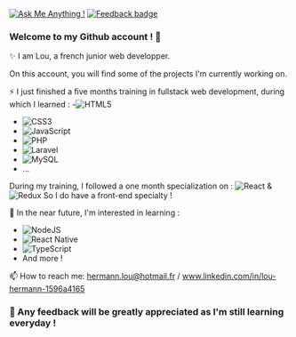 [![Ask Me Anything !](https://img.shields.io/badge/Ask%20me-anything-1abc9c.svg)](https://GitHub.com/Naereen/ama)
[![Feedback badge](https://img.shields.io/badge/Feedback-appreciated-<#7f00ff>.svg)](https://shields.io/)



### Welcome to my Github account ! 👋


✨ I am Lou, a french junior web developper. 


On this account, you will find some of the projects I'm currently working on. 




⚡ I just finished a five months training in fullstack web development, during which I learned : 
-![HTML5](https://img.shields.io/badge/html5-%23E34F26.svg?style=for-the-badge&logo=html5&logoColor=white)
- ![CSS3](https://img.shields.io/badge/css3-%231572B6.svg?style=for-the-badge&logo=css3&logoColor=white)
- ![JavaScript](https://img.shields.io/badge/javascript-%23323330.svg?style=for-the-badge&logo=javascript&logoColor=%23F7DF1E)
- ![PHP](https://img.shields.io/badge/php-%23777BB4.svg?style=for-the-badge&logo=php&logoColor=white) 
- ![Laravel](https://img.shields.io/badge/laravel-%23FF2D20.svg?style=for-the-badge&logo=laravel&logoColor=white)
-  ![MySQL](https://img.shields.io/badge/mysql-%2300f.svg?style=for-the-badge&logo=mysql&logoColor=white)
-  ... 



During my training, I followed a one month specialization on : 
![React](https://img.shields.io/badge/react-%2320232a.svg?style=for-the-badge&logo=react&logoColor=%2361DAFB) & ![Redux](https://img.shields.io/badge/redux-%23593d88.svg?style=for-the-badge&logo=redux&logoColor=white) 
So I do have a front-end specialty ! 




🌱 In the near future, I'm interested in learning : 
- ![NodeJS](https://img.shields.io/badge/node.js-6DA55F?style=for-the-badge&logo=node.js&logoColor=white)
- ![React Native](https://img.shields.io/badge/react_native-%2320232a.svg?style=for-the-badge&logo=react&logoColor=%2361DAFB) 
- ![TypeScript](https://img.shields.io/badge/typescript-%23007ACC.svg?style=for-the-badge&logo=typescript&logoColor=white)
- And more ! 



📫 How to reach me: hermann.lou@hotmail.fr / www.linkedin.com/in/lou-hermann-1596a4165




### 💬 Any feedback will be greatly appreciated as I'm still learning everyday ! 






